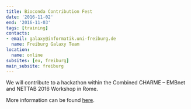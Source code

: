 ```yaml
---
title: Bioconda Contribution Fest
date: '2016-11-02'
end: '2016-11-03'
tags: [training]
contacts:
- email: galaxy@informatik.uni-freiburg.de
  name: Freiburg Galaxy Team
location:
  name: online
subsites: [eu, freiburg]
main_subsite: freiburg
---
```


We will contribute to a hackathon within the Combined CHARME – EMBnet and NETTAB 2016 Workshop in Rome.

More information can be found [here](https://github.com/bioconda/bioconda-recipes/issues/2277).

